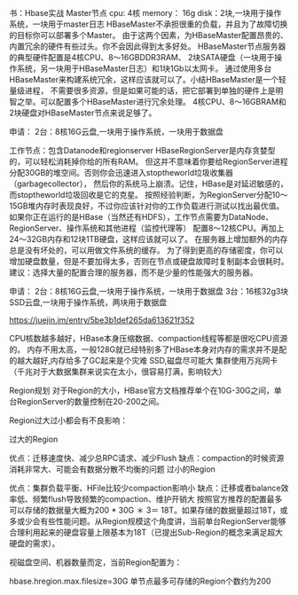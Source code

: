 书：Hbase实战
Master节点
cpu: 4核
memory： 16g
disk：2块,一块用于操作系统，一块用于master日志
HBaseMaster不承担很重的负载，并且为了故障切换的目标你可以部署多个Master。
由于这两个因素，为HBaseMaster配置昂贵的、内置冗余的硬件有些过头。你不会因此得到太多好处。
HBaseMaster节点服务器的典型硬件配置是4核CPU、8～16GBDDR3RAM、
2块SATA硬盘（一块用于操作系统，另一块用于HBaseMaster日志）和1块1Gb以太网卡。
通过使用多台HBaseMaster来构建系统冗余，这样应该就可以了。小结HBaseMaster是一个轻量级进程，
不需要很多资源，但是如果可能的话，把它部署到单独的硬件上是明智之举。可以配置多个HBaseMaster进行冗余处理。
4核CPU、8～16GBRAM和2块硬盘对HBaseMaster节点来说足够了。

申请：
2台：8核16G云盘,一块用于操作系统，一块用于数据盘
       


工作节点：包含Datanode和regionserver
HBaseRegionServer是内存贪婪型的，可以轻松消耗掉你给的所有RAM。
但这并不意味着你要给RegionServer进程分配30GB的堆空间。否则你会迅速进入stoptheworld垃圾收集器（garbagecollector），
然后你的系统马上崩溃。记住，HBase是对延迟敏感的，而stoptheworld垃圾回收是它的克星。
按照经验判断，为RegionServer分配10～15GB堆内存时表现良好，不过你应该针对你的工作负载进行测试以找出最优值。
如果你正在运行的是HBase（当然还有HDFS），工作节点需要为DataNode、RegionServer、操作系统和其他进程（监控代理等）
配置8～12核CPU。再加上24～32GB内存和12块1TB硬盘，这样应该就可以了。
在服务器上增加额外的内存总是没有坏处的，可以用做文件系统的缓存。
为了得到更高的存储密度，你可以增加硬盘数量，但是不要加得太多，否则在节点或硬盘故障时复制副本会很耗时。
建议：选择大量的配置合理的服务器，而不是少量的性能强大的服务器。

申请：
2台：8核16G云盘,一块用于操作系统，一块用于数据盘
3台：16核32g3块SSD云盘,一块用于操作系统，两块用于数据盘





https://juejin.im/entry/5be3b1def265da613621f352

CPU核数越多越好，HBase本身压缩数据、compaction线程等都是很吃CPU资源的。
内存不用太高，一般128G就已经特别多了HBase本身对内存的需求并不是配的越大越好,内存给多了GC起来是个灾难
SSD,磁盘尽可能大
集群使用万兆网卡（千兆对于大数据集群来说实在太小，很容易打满，影响较大）


Region规划
对于Region的大小，HBase官方文档推荐单个在10G-30G之间，单台RegionServer的数量控制在20-200之间。

Region过大过小都会有不良影响：

过大的Region

优点：迁移速度快、减少总RPC请求、减少Flush
缺点：compaction的时候资源消耗非常大、可能会有数据分散不均衡的问题
过小的Region

优点：集群负载平衡、HFile比较少compaction影响小
缺点：迁移或者balance效率低、频繁flush导致频繁的compaction、维护开销大
按照官方推荐的配置最多可以存储的数据量大概为200 * 30G ＊ 3＝ 18T。如果存储的数据量超过18T，或多或少会有些性能问题。从Region规模这个角度讲，当前单台RegionServer能够合理利用起来的硬盘容量上限基本为18T（已提出Sub-Region的概念来满足超大硬盘的需求）。

视磁盘空间、机器数量而定，当前Region配置为：

hbase.hregion.max.filesize=30G
单节点最多可存储的Region个数约为200